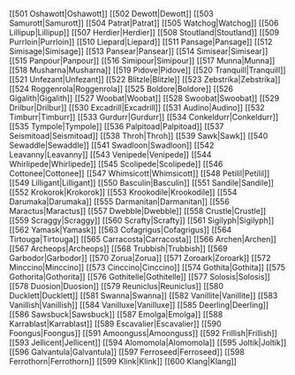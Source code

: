 [[501 Oshawott|Oshawott]]
[[502 Dewott|Dewott]]
[[503 Samurott|Samurott]]
[[504 Patrat|Patrat]]
[[505 Watchog|Watchog]]
[[506 Lillipup|Lillipup]]
[[507 Herdier|Herdier]]
[[508 Stoutland|Stoutland]]
[[509 Purrloin|Purrloin]]
[[510 Liepard|Liepard]]
[[511 Pansage|Pansage]]
[[512 Simisage|Simisage]]
[[513 Pansear|Pansear]]
[[514 Simisear|Simisear]]
[[515 Panpour|Panpour]]
[[516 Simipour|Simipour]]
[[517 Munna|Munna]]
[[518 Musharna|Musharna]]
[[519 Pidove|Pidove]]
[[520 Tranquill|Tranquill]]
[[521 Unfezant|Unfezant]]
[[522 Blitzle|Blitzle]]
[[523 Zebstrika|Zebstrika]]
[[524 Roggenrola|Roggenrola]]
[[525 Boldore|Boldore]]
[[526 Gigalith|Gigalith]]
[[527 Woobat|Woobat]]
[[528 Swoobat|Swoobat]]
[[529 Drilbur|Drilbur]]
[[530 Excadrill|Excadrill]]
[[531 Audino|Audino]]
[[532 Timburr|Timburr]]
[[533 Gurdurr|Gurdurr]]
[[534 Conkeldurr|Conkeldurr]]
[[535 Tympole|Tympole]]
[[536 Palpitoad|Palpitoad]]
[[537 Seismitoad|Seismitoad]]
[[538 Throh|Throh]]
[[539 Sawk|Sawk]]
[[540 Sewaddle|Sewaddle]]
[[541 Swadloon|Swadloon]]
[[542 Leavanny|Leavanny]]
[[543 Venipede|Venipede]]
[[544 Whirlipede|Whirlipede]]
[[545 Scolipede|Scolipede]]
[[546 Cottonee|Cottonee]]
[[547 Whimsicott|Whimsicott]]
[[548 Petilil|Petilil]]
[[549 Lilligant|Lilligant]]
[[550 Basculin|Basculin]]
[[551 Sandile|Sandile]]
[[552 Krokorok|Krokorok]]
[[553 Krookodile|Krookodile]]
[[554 Darumaka|Darumaka]]
[[555 Darmanitan|Darmanitan]]
[[556 Maractus|Maractus]]
[[557 Dwebble|Dwebble]]
[[558 Crustle|Crustle]]
[[559 Scraggy|Scraggy]]
[[560 Scrafty|Scrafty]]
[[561 Sigilyph|Sigilyph]]
[[562 Yamask|Yamask]]
[[563 Cofagrigus|Cofagrigus]]
[[564 Tirtouga|Tirtouga]]
[[565 Carracosta|Carracosta]]
[[566 Archen|Archen]]
[[567 Archeops|Archeops]]
[[568 Trubbish|Trubbish]]
[[569 Garbodor|Garbodor]]
[[570 Zorua|Zorua]]
[[571 Zoroark|Zoroark]]
[[572 Minccino|Minccino]]
[[573 Cinccino|Cinccino]]
[[574 Gothita|Gothita]]
[[575 Gothorita|Gothorita]]
[[576 Gothitelle|Gothitelle]]
[[577 Solosis|Solosis]]
[[578 Duosion|Duosion]]
[[579 Reuniclus|Reuniclus]]
[[580 Ducklett|Ducklett]]
[[581 Swanna|Swanna]]
[[582 Vanillite|Vanillite]]
[[583 Vanillish|Vanillish]]
[[584 Vanilluxe|Vanilluxe]]
[[585 Deerling|Deerling]]
[[586 Sawsbuck|Sawsbuck]]
[[587 Emolga|Emolga]]
[[588 Karrablast|Karrablast]]
[[589 Escavalier|Escavalier]]
[[590 Foongus|Foongus]]
[[591 Amoonguss|Amoonguss]]
[[592 Frillish|Frillish]]
[[593 Jellicent|Jellicent]]
[[594 Alomomola|Alomomola]]
[[595 Joltik|Joltik]]
[[596 Galvantula|Galvantula]]
[[597 Ferroseed|Ferroseed]]
[[598 Ferrothorn|Ferrothorn]]
[[599 Klink|Klink]]
[[600 Klang|Klang]]
